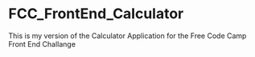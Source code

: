 # FCC_FrontEnd_Calculator
This is my version of the Calculator Application for the Free Code Camp Front End Challange
